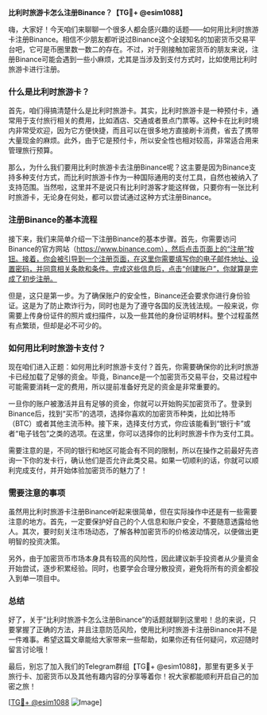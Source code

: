 **比利时旅游卡怎么注册Binance？【TG💪+ @esim1088】**

嗨，大家好！今天咱们来聊聊一个很多人都会感兴趣的话题——如何用比利时旅游卡注册Binance。相信不少朋友都听说过Binance这个全球知名的加密货币交易平台吧，它可是币圈里数一数二的存在。不过，对于刚接触加密货币的朋友来说，注册Binance可能会遇到一些小麻烦，尤其是当涉及到支付方式时，比如使用比利时旅游卡进行注册。

### 什么是比利时旅游卡？

首先，咱们得搞清楚什么是比利时旅游卡。其实，比利时旅游卡是一种预付卡，通常用于支付旅行相关的费用，比如酒店、交通或者景点门票等。这种卡在比利时境内非常受欢迎，因为它方便快捷，而且可以在很多地方直接刷卡消费，省去了携带大量现金的麻烦。此外，由于它是预付卡，所以安全性也相对较高，非常适合用来管理旅行预算。

那么，为什么我们要用比利时旅游卡去注册Binance呢？这主要是因为Binance支持多种支付方式，而比利时旅游卡作为一种国际通用的支付工具，自然也被纳入了支持范围。当然啦，这里并不是说只有比利时游客才能这样做，只要你有一张比利时旅游卡，无论身在何处，都可以尝试通过这种方式注册Binance。

### 注册Binance的基本流程

接下来，我们来简单介绍一下注册Binance的基本步骤。首先，你需要访问Binance的官方网站（https://www.binance.com），然后点击页面上的“注册”按钮。接着，你会被引导到一个注册页面，在这里你需要填写你的电子邮件地址、设置密码，并同意相关条款和条件。完成这些信息后，点击“创建账户”，你就算是完成了初步注册。

但是，这只是第一步。为了确保账户的安全性，Binance还会要求你进行身份验证。这是为了防止欺诈行为，同时也是为了遵守各国的反洗钱法规。一般来说，你需要上传身份证件的照片或扫描件，以及一些其他的身份证明材料。整个过程虽然有点繁琐，但却是必不可少的。

### 如何用比利时旅游卡支付？

现在咱们进入正题：如何用比利时旅游卡支付？首先，你需要确保你的比利时旅游卡已经加载了足够的资金。毕竟，Binance是一个加密货币交易平台，交易过程中可能需要消耗一定的费用，所以提前准备好充足的资金是非常重要的。

一旦你的账户被激活并且有足够的资金，你就可以开始购买加密货币了。登录到Binance后，找到“买币”的选项，选择你喜欢的加密货币种类，比如比特币（BTC）或者其他主流币种。接下来，选择支付方式，你应该能看到“银行卡”或者“电子钱包”之类的选项。在这里，你可以选择你的比利时旅游卡作为支付工具。

需要注意的是，不同的银行和地区可能会有不同的限制，所以在操作之前最好先咨询一下你的发卡行，确认他们是否允许此类交易。如果一切顺利的话，你就可以顺利完成支付，并开始体验加密货币的魅力了！

### 需要注意的事项

虽然用比利时旅游卡注册Binance听起来很简单，但在实际操作中还是有一些需要注意的地方。首先，一定要保护好自己的个人信息和账户安全，不要随意透露给他人。其次，要时刻关注市场动态，了解各种加密货币的价格波动情况，以便做出更明智的投资决策。

另外，由于加密货币市场本身具有较高的风险性，因此建议新手投资者从少量资金开始尝试，逐步积累经验。同时，也要学会合理分散投资，避免将所有的资金都投入到单一项目中。

### 总结

好了，关于“比利时旅游卡怎么注册Binance”的话题就聊到这里啦！总的来说，只要掌握了正确的方法，并且注意防范风险，使用比利时旅游卡注册Binance并不是一件难事。希望这篇文章能给大家带来一些帮助，如果你还有任何疑问，欢迎随时留言讨论哦！

最后，别忘了加入我们的Telegram群组【TG💪+ @esim1088】，那里有更多关于旅行卡、加密货币以及其他有趣内容的分享等着你！祝大家都能顺利开启自己的加密之旅！

[[TG💪+ @esim1088](https://t.me/s/esim1088) ![Image](https://i.postimg.cc/4NQfJmqS/Snipaste-2025-05-13-00-14-12.png)]
